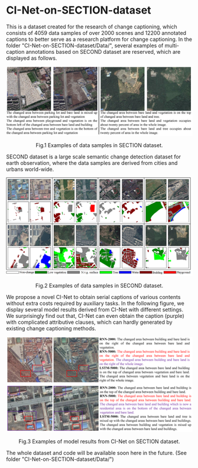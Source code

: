 # CI-Net-on-SECTION-dataset
This is a dataset created for the research of change captioning, which consists of 4059 data samples of over 2000 scenes and 12200 annotated captions to better serve as a research platform for change captioning. In the folder "CI-Net-on-SECTION-dataset/Data/", several examples of multi-caption annotations based on SECOND dataset are reserved, which are displayed as follows.

<div id="img\-container" align="center"> <img src="figures/Fig4.png" width="1000px"> <div id="img\-container" align="center">
  
<p align="center">  
Fig.1 Examples of data samples in SECTION dataset.
</p>  

<p align="left"> 
SECOND dataset is a large scale semantic change detection dataset for earth observation, where the data samples are derived from cities and urbans world-wide.
</p> 

<div id="img\-container" align="center"> <img src="figures/Dataset_samples_double_big.png" width="1000px"> </div>
  
<p align="center"> 
Fig.2 Examples of data samples in SECOND dataset.
</p>  

<p align="left"> 
We propose a novel CI-Net to obtain serial captions of various contents without extra costs required by auxiliary tasks. In the following figure, we display several model results derived from CI-Net with different settings. We surprisingly find out that, CI-Net can even obtain the caption (purple) with complicated attributive clauses, which can hardly generated by existing change captioning methods.
</p> 

<div id="img\-container" align="center"> <img src="figures/Fig6.png" width="1000px"> <div id="img\-container" align="center">

<p align="center"> 
Fig.3 Examples of model results from CI-Net on SECTION dataset.
</p>  

<p align="left"> 
The whole dataset and code will be available soon here in the future. (See folder "CI-Net-on-SECTION-dataset/Data/")
</p> 


